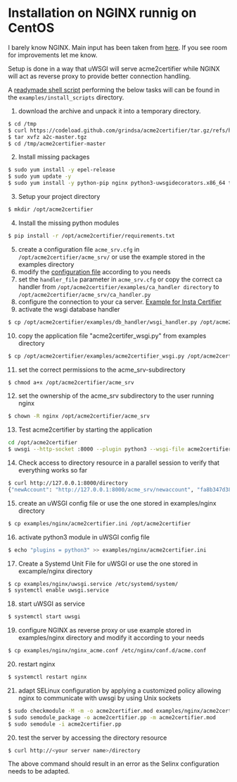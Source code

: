 <!-- markdownlint-disable  MD013 MD014 MD029 -->
<!-- wiki-title Installation on NGINX runnig on Alma Linux 9 -->
# Installation on NGINX runnig on CentOS

I barely know NGINX. Main input has been taken from [here](https://hostpresto.com/community/tutorials/how-to-serve-python-apps-using-uwsgi-and-nginx-on-centos-7/). If you see room for improvements let me know.

Setup is done in a way that uWSGI will serve acme2certifier while NGINX will act as reverse proxy to provide better connection handling.

A [readymade shell script](../examples/install_scripts/a2c-centos9-nginx.sh) performing the below tasks will can be found in the `examples/install_scripts` directory.

1. download the archive and unpack it into a temporary directory.

```bash
$ cd /tmp
$ curl https://codeload.github.com/grindsa/acme2certifier/tar.gz/refs/heads/master -o a2c-master.tgz
$ tar xvfz a2c-master.tgz
$ cd /tmp/acme2certifier-master
```

2. Install missing packages

```bash
$ sudo yum install -y epel-release
$ sudo yum update -y
$ sudo yum install -y python-pip nginx python3-uwsgidecorators.x86_64 tar uwsgi-plugin-python3 policycoreutils-python-utils
```

3. Setup your project directory

```bash
$ mkdir /opt/acme2certifier
```

4. Install the missing python modules

```bash
$ pip install -r /opt/acme2certifier/requirements.txt
```

5. create a configuration file `acme_srv.cfg` in `/opt/acme2certifier/acme_srv/` or use the example stored in the examples directory
6. modify the [configuration file](acme_srv.md) according to you needs
7. set the `handler_file` parameter in `acme_srv.cfg` or copy the correct ca handler from `/opt/acme2certifier/examples/ca_handler directory` to `/opt/acme2certifier/acme_srv/ca_handler.py`
8. configure the connection to your ca server. [Example for Insta Certifier](certifier.md)
9. activate the wsgi database handler

```bash
$ cp /opt/acme2certifier/examples/db_handler/wsgi_handler.py /opt/acme2certifier/acme_srv/db_handler.py
```

10. copy the application file "acme2certifer_wsgi.py" from examples directory

```bash
$ cp /opt/acme2certifier/examples/acme2certifier_wsgi.py /opt/acme2certifier/
```

11. set the correct permissions to the acme_srv-subdirectory

```bash
$ chmod a+x /opt/acme2certifier/acme_srv
```

12. set the ownership of the acme_srv subdirectory to the user running nginx

```bash
$ chown -R nginx /opt/acme2certifier/acme_srv
```

13. Test acme2certifier by starting the application

```bash
cd /opt/acme2certifier
$ uwsgi --http-socket :8000 --plugin python3 --wsgi-file acme2certifier_wsgi.py

```

14. Check access to directory resource in a parallel session to verify that everything works so far

```bash
$ curl http://127.0.0.1:8000/directory
{"newAccount": "http://127.0.0.1:8000/acme_srv/newaccount", "fa8b347d3849421ebc4b234205418805": "https://community.letsencrypt.org/t/adding-random-entries-to-the-directory/33417", "keyChange": "http://127.0.0.1:8000/acme_srv/key-change", "newNonce": "http://127.0.0.1:8000/acme_srv/newnonce", "meta": {"home": "https://github.com/grindsa/acme2certifier", "author": "grindsa <grindelsack@gmail.com>"}, "newOrder": "http://127.0.0.1:8000/acme_srv/neworders", "revokeCert": "http://127.0.0.1:8000/acme_srv/revokecert"}$
```

15. create an uWSGI config file or use the one stored in examples/nginx directory

```bash
$ cp examples/nginx/acme2certifier.ini /opt/acme2certifier
```

16. activate python3 module in uWSGI config file

```bash
$ echo "plugins = python3" >> examples/nginx/acme2certifier.ini
```

17. Create a Systemd Unit File for uWSGI or use the one stored in excample/nginx directory

```bash
$ cp examples/nginx/uwsgi.service /etc/systemd/system/
$ systemctl enable uwsgi.service
```

18. start uWSGI as service

```bash
$ systemctl start uwsgi
```

19. configure NGINX as reverse proxy or use example stored in examples/nginx directory and modify it according to your needs

```bash
$ cp examples/nginx/nginx_acme.conf /etc/nginx/conf.d/acme.conf
```

20. restart nginx

```bash
$ systemctl restart nginx
```

21. adapt SELinux configuration by applying a customized policy allowing nginx to communicate with uwsgi by using Unix sockets

```bash
$ sudo checkmodule -M -m -o acme2certifier.mod examples/nginx/acme2certifier.te
$ sudo semodule_package -o acme2certifier.pp -m acme2certifier.mod
$ sudo semodule -i acme2certifier.pp
```

20. test the server by accessing the directory resource

```bash
$ curl http://<your server name>/directory
```

The above command should result in an error as the Selinx configuration needs to be adapted.
